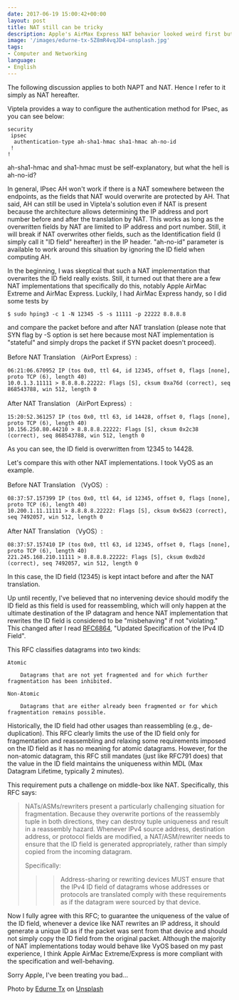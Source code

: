 ```yaml
---
date: 2017-06-19 15:00:42+00:00
layout: post
title: NAT still can be tricky
description: Apple's AirMax Express NAT behavior looked weird first but turned out to be legit.
image: '/images/edurne-tx-5Z8mR4vqJD4-unsplash.jpg'
tags:
- Computer and Networking
language:
- English
---
```


The following discussion applies to both NAPT and NAT. Hence I refer to it simply as NAT hereafter.

Viptela provides a way to configure the authentication method for IPsec, as you can see below:

    
    security
     ipsec
      authentication-type ah-sha1-hmac sha1-hmac ah-no-id
     !
    !
    


ah-sha1-hmac and sha1-hmac must be self-explanatory, but what the hell is ah-no-id?

In general, IPsec AH won't work if there is a NAT somewhere between the endpoints, as the fields that NAT would overwrite are protected by AH. That said, AH can still be used in Viptela's solution even if NAT is present because the architecture allows determining the IP address and port number before and after the translation by NAT. This works as long as the overwritten fields by NAT are limited to IP address and port number. Still, it will break if NAT overwrites other fields, such as the Identification field (I simply call it "ID field" hereafter) in the IP header. "ah-no-id" parameter is available to work around this situation by ignoring the ID field when computing AH.

In the beginning, I was skeptical that such a NAT implementation that overwrites the ID field really exists. Still, it turned out that there are a few NAT implementations that specifically do this, notably Apple AirMac Extreme and AirMac Express. Luckily, I had AirMac Express handy, so I did some tests by

    
    $ sudo hping3 -c 1 -N 12345 -S -s 11111 -p 22222 8.8.8.8


and compare the packet before and after NAT translation (please note that SYN flag by -S option is set here because most NAT implementation is "stateful" and simply drops the packet if SYN packet doesn't proceed).

Before NAT Translation （AirPort Express）:

    
    06:21:06.670952 IP (tos 0x0, ttl 64, id 12345, offset 0, flags [none], proto TCP (6), length 40)
    10.0.1.3.11111 > 8.8.8.8.22222: Flags [S], cksum 0xa76d (correct), seq 868543788, win 512, length 0


After NAT Translation （AirPort Express）:

    
    15:20:52.361257 IP (tos 0x0, ttl 63, id 14428, offset 0, flags [none], proto TCP (6), length 40)
    10.156.250.80.44210 > 8.8.8.8.22222: Flags [S], cksum 0x2c38 (correct), seq 868543788, win 512, length 0


As you can see, the ID field is overwritten from 12345 to 14428.

Let's compare this with other NAT implementations. I took VyOS as an example.

Before NAT Translation （VyOS）:

    
    08:37:57.157399 IP (tos 0x0, ttl 64, id 12345, offset 0, flags [none], proto TCP (6), length 40)
    10.200.1.11.11111 > 8.8.8.8.22222: Flags [S], cksum 0x5623 (correct), seq 7492057, win 512, length 0


After NAT Translation （VyOS）:

    
    08:37:57.157410 IP (tos 0x0, ttl 63, id 12345, offset 0, flags [none], proto TCP (6), length 40)
    221.245.168.210.11111 > 8.8.8.8.22222: Flags [S], cksum 0xdb2d (correct), seq 7492057, win 512, length 0


In this case, the ID field (12345) is kept intact before and after the NAT translation.

Up until recently, I've believed that no intervening device should modify the ID field as this field is used for reassembling, which will only happen at the ultimate destination of the IP datagram and hence NAT implementation that rewrites the ID field is considered to be "misbehaving" if not "violating." This changed after I read [RFC6864](https://tools.ietf.org/html/rfc6864), "Updated Specification of the IPv4 ID Field".

This RFC classifies datagrams into two kinds:



 	Atomic

 	    Datagrams that are not yet fragmented and for which further fragmentation has been inhibited.

 	Non-Atomic

 	    Datagrams that are either already been fragmented or for which fragmentation remains possible.


Historically, the ID field had other usages than reassembling (e.g., de-duplication). This RFC clearly limits the use of the ID field only for fragmentation and reassembling and relaxing some requirements imposed on the ID field as it has no meaning for atomic datagrams. However, for the non-atomic datagram, this RFC still mandates (just like RFC791 does) that the value in the ID field maintains the uniqueness within MDL (Max Datagram Lifetime, typically 2 minutes).

This requirement puts a challenge on middle-box like NAT. Specifically, this RFC says:


<blockquote>NATs/ASMs/rewriters present a particularly challenging situation for
fragmentation. Because they overwrite portions of the reassembly
tuple in both directions, they can destroy tuple uniqueness and
result in a reassembly hazard. Whenever IPv4 source address,
destination address, or protocol fields are modified, a
NAT/ASM/rewriter needs to ensure that the ID field is generated
appropriately, rather than simply copied from the incoming datagram.

Specifically:
>> Address-sharing or rewriting devices MUST ensure that the IPv4 ID
field of datagrams whose addresses or protocols are translated
comply with these requirements as if the datagram were sourced by
that device.</blockquote>


Now I fully agree with this RFC; to guarantee the uniqueness of the value of the ID field, whenever a device like NAT rewrites an IP address, it should generate a unique ID as if the packet was sent from that device and should not simply copy the ID field from the original packet. Although the majority of NAT implementations today would behave like VyOS based on my past experience, I think Apple AirMac Extreme/Express is more compliant with the specification and well-behaving.

Sorry Apple, I've been treating you bad...

Photo by <a href="https://unsplash.com/@edurnetx?utm_content=creditCopyText&utm_medium=referral&utm_source=unsplash">Edurne Tx</a> on <a href="https://unsplash.com/photos/text-5Z8mR4vqJD4?utm_content=creditCopyText&utm_medium=referral&utm_source=unsplash">Unsplash</a>
  
